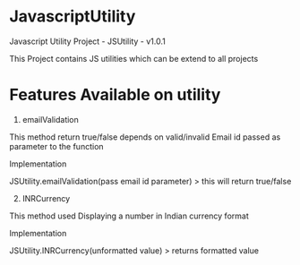 # JavascriptUtility
Javascript Utility Project - JSUtility - v1.0.1

This Project contains JS utilities which can be extend to all projects

# Features Available on utility

1. emailValidation

This method return true/false depends on valid/invalid Email id passed as parameter to the function

Implementation

JSUtility.emailValidation(pass email id parameter) > this will return true/false

2. INRCurrency

This method used Displaying a number in Indian currency format

Implementation

JSUtility.INRCurrency(unformatted value) > returns formatted value

